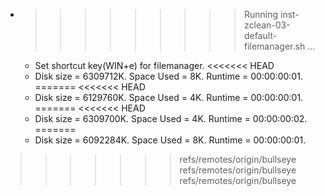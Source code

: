 * >>>>>>>>> Running inst-zclean-03-default-filemanager.sh ...
  * Set shortcut key(WIN+e) for filemanager.
<<<<<<< HEAD
  * Disk size = 6309712K. Space Used = 8K. Runtime = 00:00:00:01.
=======
<<<<<<< HEAD
  * Disk size = 6129760K. Space Used = 4K. Runtime = 00:00:00:01.
=======
<<<<<<< HEAD
  * Disk size = 6309700K. Space Used = 4K. Runtime = 00:00:00:02.
=======
  * Disk size = 6092284K. Space Used = 8K. Runtime = 00:00:00:01.
>>>>>>> refs/remotes/origin/bullseye
>>>>>>> refs/remotes/origin/bullseye
>>>>>>> refs/remotes/origin/bullseye
